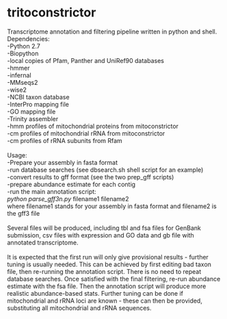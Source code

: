 # tritoconstrictor

Transcriptome annotation and filtering pipeline written in python and shell.<br>
Dependencies:<br>
-Python 2.7<br>
-Biopython<br>
-local copies of Pfam, Panther and UniRef90 databases<br>
-hmmer<br>
-infernal<br>
-MMseqs2<br>
-wise2<br>
-NCBI taxon database<br>
-InterPro mapping file<br>
-GO mapping file<br>
-Trinity assembler<br>
-hmm profiles of mitochondrial proteins from mitoconstrictor<br>
-cm profiles of mitochondrial rRNA from mitoconstrictor<br>
-cm profiles of rRNA subunits from Rfam<br>
<br>
Usage:<br>
-Prepare your assembly in fasta format<br>
-run database searches (see dbsearch.sh shell script for an example)<br>
-convert results to gff format (see the two prep_gff scripts)<br>
-prepare abundance estimate for each contig<br>
-run the main annotation script:<br>
  <i>python parse_gff3n.py </i> filename1 filename2<br>
  where filename1 stands for your assembly in fasta format and filename2 is the gff3 file<br>
 <br>
 Several files will be produced, including tbl and fsa files for GenBank submission, csv files with expression and GO data and gb file with annotated transcriptome.<br><br>
 It is expected that the first run will only give provisional results - further tuning is usually needed. This can be achieved by first editing bad taxon file, then re-running the annotation script. There is no need to repeat database searches. Once satisfied with the final filtering, re-run abundance estimate with the fsa file. Then the annotation script will produce more realistic abundance-based stats. Further tuning can be done if mitochondrial and rRNA loci are known - these can then be provided, substituting all mitochondrial and rRNA sequences.
  
